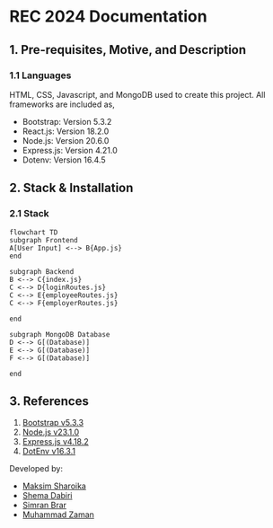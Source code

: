 # REC 2024 Documentation 

## 1. Pre-requisites, Motive, and Description

### 1.1 Languages
HTML, CSS, Javascript, and MongoDB used to create this project. All frameworks are included as,

- Bootstrap: Version 5.3.2
- React.js: Version 18.2.0
- Node.js: Version 20.6.0
- Express.js: Version 4.21.0
- Dotenv: Version 16.4.5

## 2. Stack & Installation

### 2.1 Stack
```mermaid
flowchart TD
subgraph Frontend
A[User Input] <--> B{App.js}
end

subgraph Backend
B <--> C{index.js}
C <--> D{loginRoutes.js}
C <--> E{employeeRoutes.js}
C <--> F{employerRoutes.js}

end

subgraph MongoDB Database
D <--> G[(Database)]
E <--> G[(Database)]
F <--> G[(Database)]

end
```

## 3. References

1. [Bootstrap v5.3.3](https://getbootstrap.com/docs/5.3/getting-started/introduction/)
2. [Node.js v23.1.0](https://nodejs.org/docs/latest/api/)
3. [Express.js v4.18.2](https://expressjs.com/en/4x/api.html)
4. [DotEnv v16.3.1](https://www.dotenv.org/docs/)

Developed by:
- [Maksim Sharoika](https://www.linkedin.com/in/maksim-sharoika-713a69162/) 
- [Shema Dabiri](https://www.linkedin.com/in/shema-dabiri/)
- [Simran Brar](https://www.linkedin.com/in/simran-brar-370b63203/)
- [Muhammad Zaman](https://www.linkedin.com/in/mtzamanpk/) 
